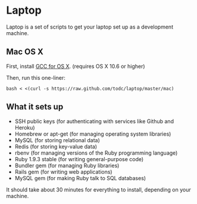 Laptop
======

Laptop is a set of scripts to get your laptop set up as a development machine.

Mac OS X
--------

First, install [GCC for OS X](https://github.com/kennethreitz/osx-gcc-installer). (requires OS X 10.6 or higher)

Then, run this one-liner:

    bash < <(curl -s https://raw.github.com/todc/laptop/master/mac)

What it sets up
---------------

* SSH public keys (for authenticating with services like Github and Heroku)
* Homebrew or apt-get (for managing operating system libraries)
* MySQL (for storing relational data)
* Redis (for storing key-value data)
* rbenv (for managing versions of the Ruby programming language)
* Ruby 1.9.3 stable (for writing general-purpose code)
* Bundler gem (for managing Ruby libraries)
* Rails gem (for writing web applications)
* MySQL gem (for making Ruby talk to SQL databases)

It should take about 30 minutes for everything to install, depending on your machine.
